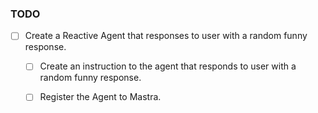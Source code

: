 ### TODO 
- [ ] Create a Reactive Agent that responses to user with a random funny response.
  - [ ] Create an instruction to the agent that responds to user with a random funny response.
  - [ ] Register the Agent to Mastra.
 